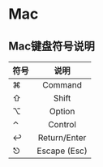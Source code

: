 # Mac

## Mac键盘符号说明

| 符号        |      说明      | 
| ------------- | :-----------: | 
|⌘	|Command|   
|⇧	|Shift|   
|⌥	|   Option|   
|⌃	|   Control|   
|↩︎	|   Return/Enter|   
|⎋	|   Escape (Esc)|   